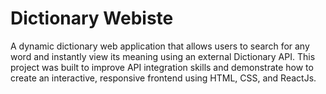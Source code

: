 <h1>Dictionary Webiste</h1>
A dynamic dictionary web application that allows users to search for any word and instantly view its meaning using an external Dictionary API.
This project was built to improve API integration skills and demonstrate how to create an interactive, responsive frontend using HTML, CSS, and ReactJs.
